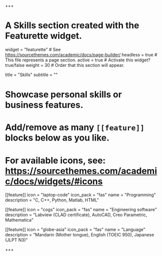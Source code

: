 +++
# A Skills section created with the Featurette widget.
widget = "featurette"  # See https://sourcethemes.com/academic/docs/page-builder/
headless = true  # This file represents a page section.
active = true  # Activate this widget? true/false
weight = 30  # Order that this section will appear.

title = "Skills"
subtitle = ""

# Showcase personal skills or business features.
# 
# Add/remove as many `[[feature]]` blocks below as you like.
# 
# For available icons, see: https://sourcethemes.com/academic/docs/widgets/#icons

[[feature]]
  icon = "laptop-code"
  icon_pack = "fas"
  name = "Programming"
  description = "C, C++, Python, Matlab, HTML"

[[feature]]
  icon = "cogs"
  icon_pack = "fas"
  name = "Engineering software"
  description = "Labview (CLAD certificate), AutoCAD, Creo Parametric, Mathematica"
  
[[feature]]
  icon = "globe-asia"
  icon_pack = "fas"
  name = "Language"
  description = "Mandarin (Mother tongue), English (TOEIC 950), Japanese (JLPT N3)"

+++
